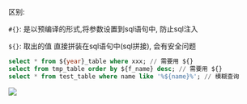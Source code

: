 区别:

`#{}`: 是以预编译的形式,将参数设置到sql语句中, 防止sql注入

`${}`: 取出的值 直接拼装在sql语句中(sql拼接), 会有安全问题

```sql
select * from ${year}_table where xxx; // 需要用 ${}
select from tmp_table order by ${f_name} desc; // 需要用 ${}
select * from test_table where name like '%${name}%'; // 模糊查询
```



![](https://pic.superbed.cn/item/5dc660ae8e0e2e3ee9c9252b.jpg)

 